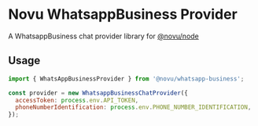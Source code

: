 # Novu WhatsappBusiness Provider

A WhatsappBusiness chat provider library for [@novu/node](https://github.com/novuhq/novu)

## Usage

```javascript
import { WhatsAppBusinessProvider } from '@novu/whatsapp-business';

const provider = new WhatsappBusinessChatProvider({
  accessToken: process.env.API_TOKEN,
  phoneNumberIdentification: process.env.PHONE_NUMBER_IDENTIFICATION,
});
```
